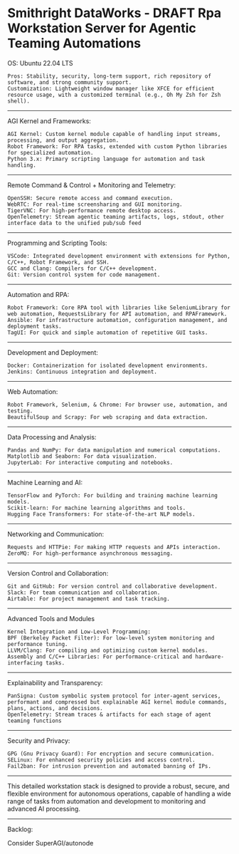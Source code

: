 # Smithright DataWorks - DRAFT Rpa Workstation Server for Agentic Teaming Automations

OS: Ubuntu 22.04 LTS

    Pros: Stability, security, long-term support, rich repository of software, and strong community support.
    Customization: Lightweight window manager like XFCE for efficient resource usage, with a customized terminal (e.g., Oh My Zsh for Zsh shell).

---

AGI Kernel and Frameworks:

    AGI Kernel: Custom kernel module capable of handling input streams, processing, and output aggregation.
    Robot Framework: For RPA tasks, extended with custom Python libraries for specialized automation.
    Python 3.x: Primary scripting language for automation and task handling.

---

Remote Command & Control + Monitoring and Telemetry:

    OpenSSH: Secure remote access and command execution.
    WebRTC: For real-time screensharing and GUI monitoring.
    TigerVNC: For high-performance remote desktop access.
    OpenTelemetry: Stream agentic teaming artifacts, logs, stdout, other interface data to the unified pub/sub feed

---

Programming and Scripting Tools:

    VSCode: Integrated development environment with extensions for Python, C/C++, Robot Framework, and SSH.
    GCC and Clang: Compilers for C/C++ development.
    Git: Version control system for code management.

---

Automation and RPA:

    Robot Framework: Core RPA tool with libraries like SeleniumLibrary for web automation, RequestsLibrary for API automation, and RPAFramework.
    Ansible: For infrastructure automation, configuration management, and deployment tasks.
    TagUI: For quick and simple automation of repetitive GUI tasks.

---

Development and Deployment:

    Docker: Containerization for isolated development environments.
    Jenkins: Continuous integration and deployment.

---

Web Automation:

    Robot Framework, Selenium, & Chrome: For browser use, automation, and testing.
    BeautifulSoup and Scrapy: For web scraping and data extraction.

---

Data Processing and Analysis:

    Pandas and NumPy: For data manipulation and numerical computations.
    Matplotlib and Seaborn: For data visualization.
    JupyterLab: For interactive computing and notebooks.

---

Machine Learning and AI:

    TensorFlow and PyTorch: For building and training machine learning models.
    Scikit-learn: For machine learning algorithms and tools.
    Hugging Face Transformers: For state-of-the-art NLP models.

---

Networking and Communication:

    Requests and HTTPie: For making HTTP requests and APIs interaction.
    ZeroMQ: For high-performance asynchronous messaging.

---

Version Control and Collaboration:

    Git and GitHub: For version control and collaborative development.
    Slack: For team communication and collaboration.
    Airtable: For project management and task tracking.

---

Advanced Tools and Modules

    Kernel Integration and Low-Level Programming:
    BPF (Berkeley Packet Filter): For low-level system monitoring and performance tuning.
    LLVM/Clang: For compiling and optimizing custom kernel modules.
    Assembly and C/C++ Libraries: For performance-critical and hardware-interfacing tasks.

---

Explainability and Transparency:

    PanSigna: Custom symbolic system protocol for inter-agent services, performant and compressed but explainable AGI kernel module commands, plans, actions, and decisions.
    OpenTelemetry: Stream traces & artifacts for each stage of agent teaming functions

---

Security and Privacy:

    GPG (Gnu Privacy Guard): For encryption and secure communication.
    SELinux: For enhanced security policies and access control.
    Fail2ban: For intrusion prevention and automated banning of IPs.

---

This detailed workstation stack is designed to provide a robust, secure, and flexible environment for autonomous operations, capable of handling a wide range of tasks from automation and development to monitoring and advanced AI processing.

---

Backlog:

Consider SuperAGI/autonode